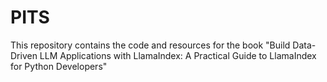 # PITS
This repository contains the code and resources for the book "Build Data-Driven LLM Applications with LlamaIndex: A Practical Guide to LlamaIndex for Python Developers"
